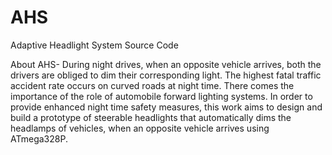 # AHS
Adaptive Headlight System Source Code

About AHS-
During night drives, when an opposite vehicle arrives, both the drivers are obliged to dim their corresponding light. The highest fatal traffic accident rate occurs on curved roads at night time. There comes the importance of the role of automobile forward lighting systems.
In order to provide enhanced night time safety measures, this work aims to design and build a prototype of steerable headlights that automatically dims the headlamps of vehicles, when an opposite vehicle arrives using ATmega328P.
